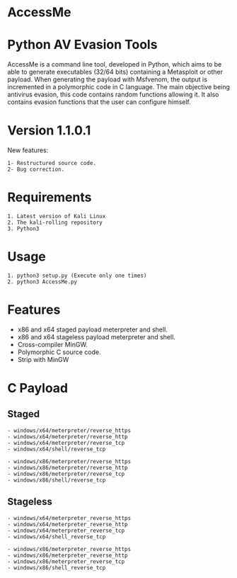 # AccessMe

# Python AV Evasion Tools

AccessMe is a command line tool, developed in Python, which aims to be able to generate executables (32/64 bits) containing a Metasploit or other payload. 
When generating the payload with Msfvenom, the output is incremented in a polymorphic code in C language. 
The main objective being antivirus evasion, this code contains random functions allowing it. 
It also contains evasion functions that the user can configure himself.

# Version 1.1.0.1
New features:
```
1- Restructured source code.
2- Bug correction.
```

# Requirements
```
1. Latest version of Kali Linux
2. The kali-rolling repository
3. Python3
```
# Usage
```
1. python3 setup.py (Execute only one times)
2. python3 AccessMe.py
```
# Features
- x86 and x64 staged payload meterpreter and shell.
- x86 and x64 stageless payload meterpreter and shell.
- Cross-compiler MinGW.
- Polymorphic C source code.
- Strip with MinGW

# C Payload
## Staged
```
- windows/x64/meterpreter/reverse_https 
- windows/x64/meterpreter/reverse_http
- windows/x64/meterpreter/reverse_tcp
- windows/x64/shell/reverse_tcp

- windows/x86/meterpreter/reverse_https 
- windows/x86/meterpreter/reverse_http
- windows/x86/meterpreter/reverse_tcp
- windows/x86/shell/reverse_tcp
```
## Stageless
```
- windows/x64/meterpreter_reverse_https
- windows/x64/meterpreter_reverse_http
- windows/x64/meterpreter_reverse_tcp 
- windows/x64/shell_reverse_tcp

- windows/x86/meterpreter_reverse_https 
- windows/x86/meterpreter_reverse_http
- windows/x86/meterpreter_reverse_tcp
- windows/x86/shell_reverse_tcp
```
